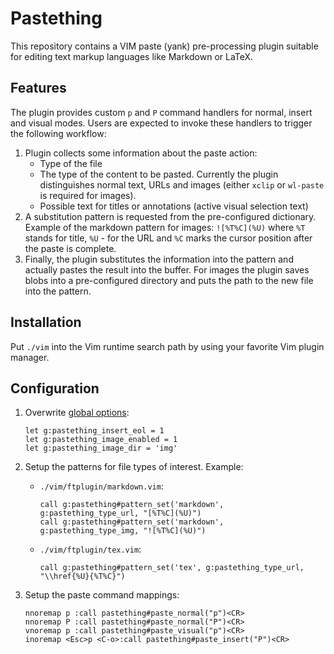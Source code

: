 <!--
vim: spell
-->

Pastething
==========

This repository contains a VIM paste (yank) pre-processing plugin suitable for editing text markup
languages like Markdown or LaTeX.

Features
--------

The plugin provides custom `p` and `P` command handlers for normal, insert and visual modes. Users
are expected to invoke these handlers to trigger the following workflow:

1. Plugin collects some information about the paste action:
   * Type of the file
   * The type of the content to be pasted. Currently the plugin distinguishes normal text, URLs and
     images (either `xclip` or `wl-paste` is required for images).
   * Possible text for titles or annotations (active visual selection text)
2. A substitution pattern is requested from the pre-configured dictionary. Example of the markdown
   pattern for images: `![%T%C](%U)` where `%T` stands for title, `%U` - for the URL and `%C` marks
   the cursor position after the paste is complete.
3. Finally, the plugin substitutes the information into the pattern and actually pastes
   the result into the buffer. For images the plugin saves blobs into a pre-configured
   directory and puts the path to the new file into the pattern.

Installation
------------

Put `./vim` into the Vim runtime search path by using your favorite Vim plugin manager.

Configuration
-------------

1. Overwrite [global options](./vim/plugin/pastething.vim):
   ``` vim
   let g:pastething_insert_eol = 1
   let g:pastething_image_enabled = 1
   let g:pastething_image_dir = 'img'
   ```

2. Setup the patterns for file types of interest.
   Example:
   * `./vim/ftplugin/markdown.vim`:
     ``` vim
     call g:pastething#pattern_set('markdown', g:pastething_type_url, "[%T%C](%U)")
     call g:pastething#pattern_set('markdown', g:pastething_type_img, "![%T%C](%U)")
     ```
   * `./vim/ftplugin/tex.vim`:
     ``` vim
     call g:pastething#pattern_set('tex', g:pastething_type_url, "\\href{%U}{%T%C}")
     ```

3. Setup the paste command mappings:
   ``` vim
   nnoremap p :call pastething#paste_normal("p")<CR>
   nnoremap P :call pastething#paste_normal("P")<CR>
   vnoremap p :call pastething#paste_visual("p")<CR>
   inoremap <Esc>p <C-o>:call pastething#paste_insert("P")<CR>
   ```


